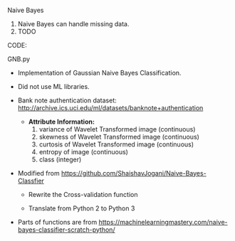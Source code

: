 ######

Naive Bayes



1. Naive Bayes can handle missing data.
2. TODO





CODE:

GNB.py

- Implementation of Gaussian Naive Bayes Classification.

- Did not use ML libraries.

- Bank note authentication dataset: http://archive.ics.uci.edu/ml/datasets/banknote+authentication
  - **Attribute Information:**
    1. variance of Wavelet Transformed image (continuous) 
    2. skewness of Wavelet Transformed image (continuous) 
    3. curtosis of Wavelet Transformed image (continuous) 
    4. entropy of image (continuous) 
    5. class (integer) 

- Modified from https://github.com/ShaishavJogani/Naive-Bayes-Classfier

  - Rewrite the Cross-validation function

  - Translate from Python 2 to Python 3

- Parts of functions are from https://machinelearningmastery.com/naive-bayes-classifier-scratch-python/

